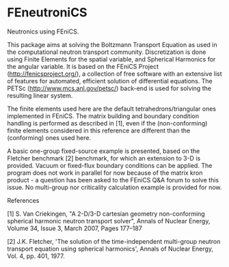 FEneutroniCS
============

Neutronics using FEniCS.

This package aims at solving the Boltzmann Transport Equation as used in the computational neutron transport community.
Discretization is done using Finite Elements for the spatial variable, and Spherical Harmonics for the angular variable.
It is based on the FEniCS Project (http://fenicsproject.org/), a collection of free software with an extensive list of features for automated, efficient solution of differential equations.
The PETSc (http://www.mcs.anl.gov/petsc/) back-end is used for solving the resulting linear system.

The finite elements used here are the default tetrahedrons/triangular ones implemented in FEniCS.
The matrix building and boundary condition handling is performed as described in [1],
even if the (non-conforming) finite elements considered in this reference are different than the (conforming) ones used here.

A basic one-group fixed-source example is presented,
based on the Fletcher benchmark [2] benchmark,
for which an extension to 3-D is provided.
Vacuum or fixed-flux boundary conditions can be applied.
The program does not work in parallel for now because of the matrix kron product - a question has been asked to the FEniCS Q&A forum to solve this issue.
No multi-group nor criticality calculation example is provided for now.

References

[1] S. Van Criekingen, "A 2-D/3-D cartesian geometry non-conforming spherical harmonic neutron transport solver", Annals of Nuclear Energy, Volume 34, Issue 3, March 2007, Pages 177–187

[2] J.K. Fletcher, 'The solution of the time-independent multi-group neutron transport equation using spherical harmonics', Annals of Nuclear Energy, Vol. 4, pp. 401, 1977.

